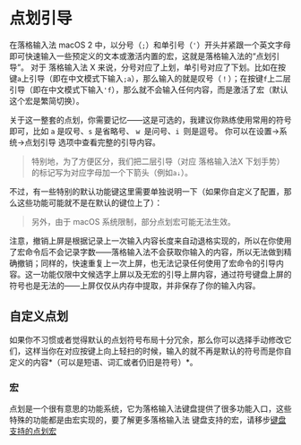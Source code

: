 # 点划引导

在落格输入法 macOS 2 中，以分号（`;`）和单引号（`'`）开头并紧跟一个英文字母即可快速输入一些预定义的文本或激活内置的宏，这就是落格输入法的“点划引导”。
对于 落格输入法 X 来说，分号对应了上划，单引号对应了下划。比如在按键`a`上引导（即在中文模式下输入`;a`），那么输入的就是叹号（`！`）；在按键`f`上二层引导（即在中文模式下输入`'f`），那么就不会输入任何内容，而是激活了宏（默认这个宏是繁简切换）。


关于这一整套的点划，你需要记忆——这是可选的，我建议你熟练使用常用的符号即可，比如 `a` 是叹号、`s` 是省略号、 `w `是问号、`i `则是逗号。 你可以在设置→系统→点划引导 选项中查看完整的引导内容。

> 特别地，为了方便区分，我们把二层引导（对应 落格输入法X 下划手势）的标记写为对应字母加一个下箭头（例如`a⇣`）。

不过，有一些特别的默认功能键这里需要单独说明一下（如果你自定义了配置，那么这些功能可能就不是在默认的键位上了）：

> 另外，由于 macOS 系统限制，部分点划宏可能无法生效。



注意，撤销上屏是根据记录上一次输入内容长度来自动退格实现的，所以在你使用了宏命令后不会记录字数——落格输入法不会获取你输入的内容，所以无法做到精确撤销；同样的，快速重复上一次上屏，也无法记录任何使用了宏命令的引导内容。这一功能仅限中文候选字上屏以及无宏的引导上屏内容，通过符号键盘上屏的符号也是无法的——上屏仅仅从内存中提取，并非保存了你的输入内容。

## 自定义点划

如果你不习惯或者觉得默认的点划符号布局十分冗余，那么你可以选择手动修改它们，这样当你在对应按键上向上轻扫的时候，输入的就不再是默认的符号而是你自定义的内容*（可以是短语、词汇或者仍旧是符号）*。

### 宏

点划是一个很有意思的功能系统，它为落格输入法键盘提供了很多功能入口，这些特殊的功能都是由宏实现的，要了解更多落格输入法 键盘支持的宏，请移步[键盘支持的点划宏](https://docs.logcg.com/ji-ben-gong-neng/marco)